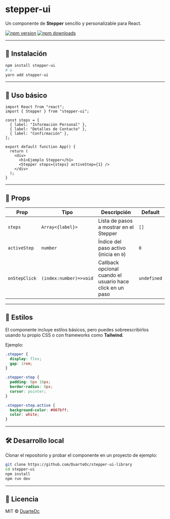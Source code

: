 # stepper-ui

Un componente de **Stepper** sencillo y personalizable para React.

[![npm version](https://img.shields.io/npm/v/stepper-ui.svg)](https://www.npmjs.com/package/stepper-ui)
[![npm downloads](https://img.shields.io/npm/dm/stepper-ui.svg)](https://www.npmjs.com/package/stepper-ui)

---

## 🚀 Instalación

```bash
npm install stepper-ui
# o
yarn add stepper-ui
```

---

## 🔧 Uso básico

```tsx
import React from "react";
import { Stepper } from "stepper-ui";

const steps = [
  { label: "Información Personal" },
  { label: "Detalles de Contacto" },
  { label: "Confirmación" },
];

export default function App() {
  return (
    <div>
      <h1>Ejemplo Stepper</h1>
      <Stepper steps={steps} activeStep={1} />
    </div>
  );
}
```

---

## 📌 Props

| Prop          | Tipo                   | Descripción                                               | Default     |
| ------------- | ---------------------- | --------------------------------------------------------- | ----------- |
| `steps`       | `Array<{label}>`       | Lista de pasos a mostrar en el Stepper                    | `[]`        |
| `activeStep`  | `number`               | Índice del paso activo (inicia en `0`)                    | `0`         |
| `onStepClick` | `(index:number)=>void` | Callback opcional cuando el usuario hace click en un paso | `undefined` |

---

## 🎨 Estilos

El componente incluye estilos básicos, pero puedes sobreescribirlos usando tu propio CSS o con frameworks como **Tailwind**.

Ejemplo:

```css
.stepper {
  display: flex;
  gap: 1rem;
}

.stepper-step {
  padding: 8px 16px;
  border-radius: 8px;
  cursor: pointer;
}

.stepper-step.active {
  background-color: #007bff;
  color: white;
}
```

---

## 🛠 Desarrollo local

Clonar el repositorio y probar el componente en un proyecto de ejemplo:

```bash
git clone https://github.com/DuarteDc/stepper-ui-library
cd stepper-ui
npm install
npm run dev
```

---

## 📄 Licencia

MIT © [DuarteDc](https://github.com/DuarteDc)
